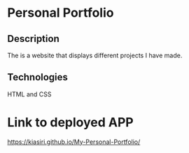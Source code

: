 # Personal Portfolio
## Description
 The is a website that displays different projects I have made.
## Technologies
HTML and CSS
# Link to deployed APP
https://kiasiri.github.io/My-Personal-Portfolio/
